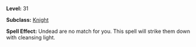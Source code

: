 <!-- TITLE: Spell: Cleansing Light -->

**Level:** 31

**Subclass:** [Knight](knight)

**Spell Effect:** Undead are no match for you.  This spell will strike them down with cleansing light.